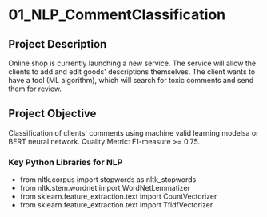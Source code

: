 # 01_NLP_CommentClassification

## Project Description 

Online shop is currently launching a new service. The service will allow the clients to add and edit goods' descriptions themselves. The client wants to have a tool (ML algorithm), which will search for toxic comments and send them for review.

## Project Objective
Classification of clients' comments using machine valid learning modelsa or BERT neural network.
Quality Metric: F1-measure >= 0.75.

### Key Python Libraries for NLP
- from nltk.corpus import stopwords as nltk_stopwords
- from nltk.stem.wordnet import WordNetLemmatizer
- from sklearn.feature_extraction.text import CountVectorizer
- from sklearn.feature_extraction.text import TfidfVectorizer

